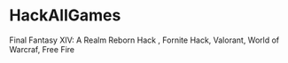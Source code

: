 # HackAllGames
Final Fantasy XIV: A Realm Reborn Hack , Fornite Hack, Valorant, World of Warcraf, Free Fire
